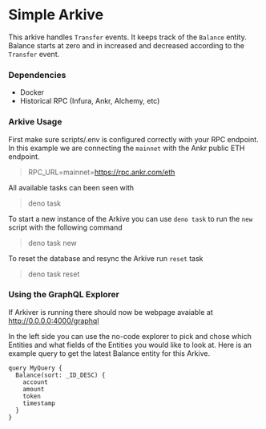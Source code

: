 # Simple Arkive
This arkive handles `Transfer` events. It keeps track of the `Balance` entity. Balance starts at zero and in increased and decreased according to the `Transfer` event.
### Dependencies
* Docker
* Historical RPC (Infura, Ankr, Alchemy,  etc)

### Arkive Usage

First make sure scripts/.env is configured correctly with your RPC endpoint. In this example we are connecting the `mainnet` with the Ankr public ETH endpoint.
> RPC_URL=mainnet=https://rpc.ankr.com/eth

All available tasks can been seen with
> deno task

To start a new instance of the Arkive you can use `deno task` to run the `new` script with the following command
> deno task new

To reset the database and resync the Arkive run `reset` task
> deno task reset

### Using the GraphQL Explorer
If Arkiver is running there should now be webpage avaiable at http://0.0.0.0:4000/graphql

In the left side you can use the no-code explorer to pick and chose which Entities and what fields of the Entities you would like to look at. Here is an example query to get the latest Balance entity for this Arkive.
```
query MyQuery {
  Balance(sort: _ID_DESC) {
    account
    amount
    token
    timestamp
  }
}
```